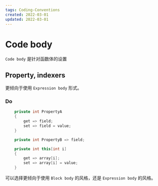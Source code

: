 ```yaml
---
tags: Coding-Conventions
created: 2022-03-01
updated: 2022-03-01
---
```


# Code body

`Code body`  是针对函数体的设置

## Property, indexers

更倾向于使用 `Expression body` 形式。

### Do

```csharp
    private int PropertyA
    {
        get => field;
        set => field = value;
    }

    private int PropertyB => field;

    private int this[int i]
    {
        get => array[i];
        set => array[i] = value;
    }
```


可以选择更倾向于使用 `Block body` 的风格，还是 `Expression body` 的风格。

